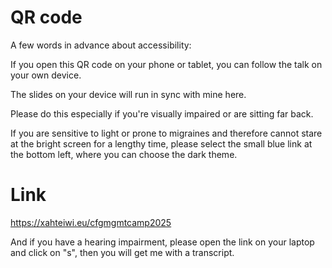 <!-- .slide: data-background-image="images/qrcode.svg" data-background-size="contain" data-timing="60" -->
# QR code <!-- .element class="hidden" -->

<!-- Note -->
A few words in advance about accessibility:

If you open this QR code on your phone or tablet, you can follow the talk on your own device.

The slides on your device will run in sync with mine here.

Please do this especially if you're visually impaired or are sitting far back.

If you are sensitive to light or prone to migraines and therefore cannot stare at the bright screen for a lengthy time, please select the small blue link at the bottom left, where you can choose the dark theme.


# Link <!-- .element class="hidden" -->

<https://xahteiwi.eu/cfgmgmtcamp2025>

<!-- Note -->
And if you have a hearing impairment, please open the link on your laptop and click on "s", then you will get me with a transcript.
